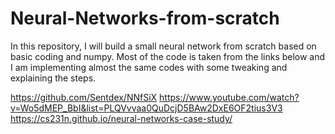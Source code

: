 # Neural-Networks-from-scratch

In this repository, I will build a small neural network from scratch based on basic coding and numpy. Most of the code is taken from the links below and I am implementing almost the same codes with some tweaking and explaining the steps.


https://github.com/Sentdex/NNfSiX
https://www.youtube.com/watch?v=Wo5dMEP_BbI&list=PLQVvvaa0QuDcjD5BAw2DxE6OF2tius3V3
https://cs231n.github.io/neural-networks-case-study/
